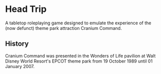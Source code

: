 # Head Trip
A tabletop roleplaying game designed to emulate the experience of the (now defunct) theme park attraction Cranium Command.


## History
Cranium Command was presented in the Wonders of Life pavilion at Walt Disney World Resort's EPCOT theme park from 19 October 1989 until 01 January 2007. 
